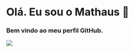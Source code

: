 # Olá. Eu sou o Mathaus 👋
### Bem vindo ao meu perfil GitHub.


<img width:20px src="https://cdn.jsdelivr.net/gh/devicons/devicon/icons/git/git-original.svg" />
